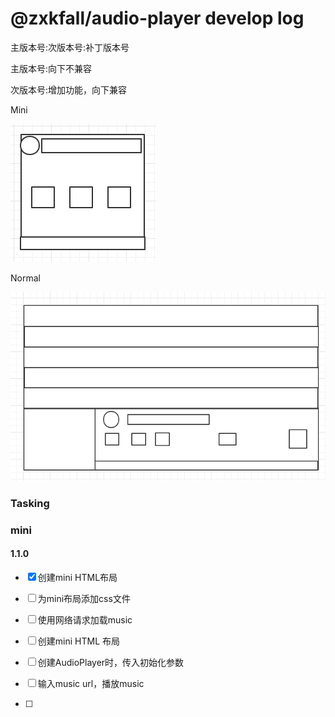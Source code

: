 # @zxkfall/audio-player develop log

主版本号:次版本号:补丁版本号

主版本号:向下不兼容

次版本号:增加功能，向下兼容



Mini

![image-20220421003221106](devLog.assets/image-20220421003221106.png)

Normal

![image-20220421003309098](devLog.assets/image-20220421003309098.png)







### Tasking

### mini

#### 1.1.0

- [x] 创建mini HTML布局
- [ ] 为mini布局添加css文件
- [ ] 使用网络请求加载music









- [ ] 创建mini HTML 布局   
- [ ] 创建AudioPlayer时，传入初始化参数

- [ ] 输入music url，播放music
- [ ] 

